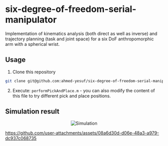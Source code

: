 # six-degree-of-freedom-serial-manipulator
Implementation of kinematics analysis (both direct as well as inverse) and trajectory planning (task and joint space) for a six DoF anthropomorphic arm with a spherical wrist.

## Usage
1. Clone this repository
```bash
git clone git@github.com:ahmed-yesuf/six-degree-of-freedom-serial-manipulator.git
```
2. Execute: `performPickAndPlace.m` - you can also modify the content of this file to try different pick and place positions.

## Simulation result
<div align="center">
  <img src="/docs/pick_and_place_sim.gif" alt="Simulation" />
</div>


https://github.com/user-attachments/assets/08a6d30d-d06e-48a3-a979-dc937c068735

